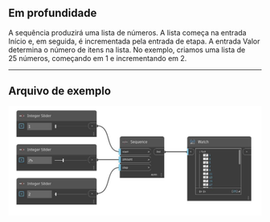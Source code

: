 ## Em profundidade
A sequência produzirá uma lista de números. A lista começa na entrada Início e, em seguida, é incrementada pela entrada de etapa. A entrada Valor determina o número de itens na lista. No exemplo, criamos uma lista de 25 números, começando em 1 e incrementando em 2.
___
## Arquivo de exemplo

![Sequence](./CoreNodeModels.Sequence_img.jpg)

